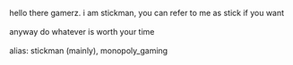 hello there gamerz. i am stickman, you can refer to me as stick if you want
<br>
<br>
anyway do whatever is worth your time
<br>
<br>
alias: stickman (mainly), monopoly_gaming

<!---
StickmanOnGitHub/StickmanOnGitHub is a ✨ special ✨ repository because its `README.md` (this file) appears on your GitHub profile.
You can click the Preview link to take a look at your changes.
--->
